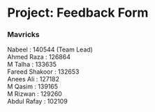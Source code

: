<h1>Project: Feedback Form</h1>

<h3>Mavricks</h3>
Nabeel : 140544 (Team Lead)<br>
Ahmed Raza : 126864 <br>
M Talha : 133635<br>
Fareed Shakoor :  132653<br>
Anees Ali : 127182<br>
M Qasim : 139165<br>
M Rizwan : 129260<br>
Abdul Rafay : 102109
